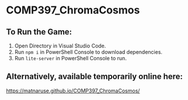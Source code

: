 # COMP397_ChromaCosmos

## To Run the Game:
1. Open Directory in Visual Studio Code.
1. Run `npm i` in PowerShell Console to download dependencies.
1. Run `lite-server` in PowerShell Console to run. 

## Alternatively, available temporarily online here: 
https://matnaruse.github.io/COMP397_ChromaCosmos/